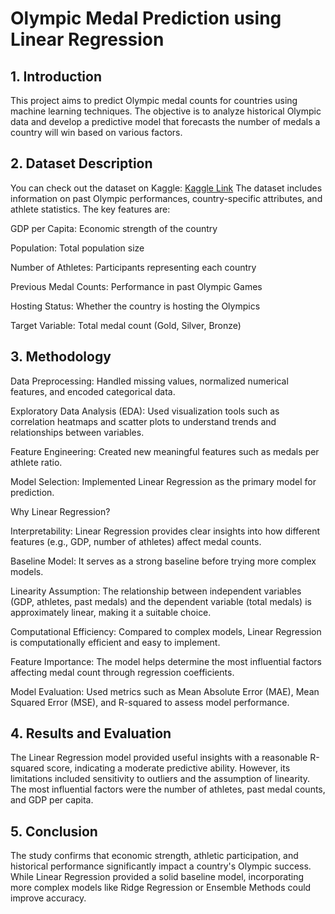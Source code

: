 # Olympic Medal Prediction using Linear Regression

## 1. Introduction
This project aims to predict Olympic medal counts for countries using machine learning techniques. The objective is to analyze historical Olympic data and develop a predictive model that forecasts the number of medals a country will win based on various factors.

## 2. Dataset Description
You can check out the dataset on Kaggle: [Kaggle Link](https://www.kaggle.com/datasets/heesoo37/120-years-of-olympic-history-athletes-and-results)
The dataset includes information on past Olympic performances, country-specific attributes, and athlete statistics. The key features are:

GDP per Capita: Economic strength of the country

Population: Total population size

Number of Athletes: Participants representing each country

Previous Medal Counts: Performance in past Olympic Games

Hosting Status: Whether the country is hosting the Olympics

Target Variable: Total medal count (Gold, Silver, Bronze)

## 3. Methodology

Data Preprocessing: Handled missing values, normalized numerical features, and encoded categorical data.

Exploratory Data Analysis (EDA): Used visualization tools such as correlation heatmaps and scatter plots to understand trends and relationships between variables.

Feature Engineering: Created new meaningful features such as medals per athlete ratio.

Model Selection: Implemented Linear Regression as the primary model for prediction.

Why Linear Regression?

Interpretability: Linear Regression provides clear insights into how different features (e.g., GDP, number of athletes) affect medal counts.

Baseline Model: It serves as a strong baseline before trying more complex models.

Linearity Assumption: The relationship between independent variables (GDP, athletes, past medals) and the dependent variable (total medals) is approximately linear, making it a suitable choice.

Computational Efficiency: Compared to complex models, Linear Regression is computationally efficient and easy to implement.

Feature Importance: The model helps determine the most influential factors affecting medal count through regression coefficients.

Model Evaluation: Used metrics such as Mean Absolute Error (MAE), Mean Squared Error (MSE), and R-squared to assess model performance.

## 4. Results and Evaluation
The Linear Regression model provided useful insights with a reasonable R-squared score, indicating a moderate predictive ability. However, its limitations included sensitivity to outliers and the assumption of linearity. The most influential factors were the number of athletes, past medal counts, and GDP per capita.

## 5. Conclusion
The study confirms that economic strength, athletic participation, and historical performance significantly impact a country's Olympic success. While Linear Regression provided a solid baseline model, incorporating more complex models like Ridge Regression or Ensemble Methods could improve accuracy.
